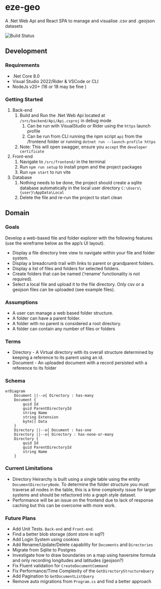 # eze-geo

A .Net Web Api and React SPA to manage and visualise .csv and .geojson datasets

![Build Status](https://github.com/tomarks/eze-geo/actions/workflows/dotnet.yml/badge.svg)

## Development

### Requirements

- .Net Core 8.0
- Visual Studio 2022/Rider & VSCode or CLI
- NodeJs v20+ (16 or 18 may be fine )

### Getting Started

1. Back-end
   1. Build and Run the .Net Web Api located at `/src/backend/Api/Api.csproj` in debug mode
      1. Can be run with VisualStudio or Rider using the `https` launch profile
      2. Can be run from CLI running the npm script `api` from the /frontend folder or running `dotnet run --launch-profile https`
   2. Note: This will open swagger, ensure you `accept` the `developer certificate`
2. Front-end
   1. Navigate to `/src/frontend/` in the terminal
   2. Run `npm run setup` to install pnpm and the project packages
   3. Run `npm start` to run vite
3. Database
   1. Nothing needs to be done, the project should create a sqlite database automatically in the local user directory `C:\Users\{user}\AppData\Local`
   2. Delete the file and re-run the project to start clean

## Domain

### Goals

Develop a web-based file and folder explorer with the following features (use the wireframe below as the app’s UI layout).

- Display a file directory tree view to navigate within your file and folder system.
- Display a breadcrumb trail with links to parent or grandparent folders.
- Display a list of files and folders for selected folders.
- Create folders that can be named (‘rename’ functionality is not required).
- Select a local file and upload it to the file directory. Only csv or a geojson files can be uploaded (see example files).

### Assumptions

- A user can manage a web based folder structure.
- A folder can have a parent folder.
- A folder with no parent is considered a root directory.
- A folder can contain any number of files or folders

### Terms

- Directory - A Virtual directory with its overall structure determined by keeping a reference to its parent using an id.
- Document - An uploaded document with a record persisted with a reference to its folder

### Schema

```mermaid
erDiagram
    Document ||--o{ Directory : has-many
    Document {
		guid Id
		guid ParentDirectoryId
        string Name
        string Extension
        byte[] Data
    }
    Directory ||--o{ Document : has-one
    Directory ||--o{ Directory : has-none-or-many
    Directory {
		guid Id
		guid ParentDirectoryId
		string Name
    }
```

### Current Limitations
- Directory Heirarchy is built using a single table using the entity `DocumentDirectoryNode`. To determine the folder structure you must traverse all nodes in the table, this is a time complexity issue for larger systems and should be refactored into a graph style dataset.
- Performance will be an issue on the frontend due to lack of response caching but this can be overcome with more work.

### Future Plans
- Add Unit Tests. `Back-end` and `Front-end`.
- Find a better blob storage (dont store in sql?)
- Add Login System using cookies
- Add Rename/Update/Delete capability for `Documents` and `Directories`
- Migrate from Sqlite to Postgres
- Investigate how to draw boundaries on a map using haversine formula and only recording longitudes and latitudes (geojson?)
- Fix Fluent validation for `CreateDocumentCommand`
- Fix Performance/Time Complexity of the `GetDirectoryStructureQuery`
- Add Pagination to `GetDocumentListQuery`
- Remove auto migrations from `Program.cs` and find a better approach
